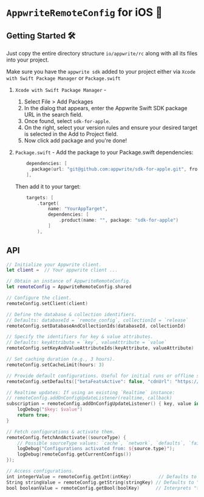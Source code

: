 # **`AppwriteRemoteConfig`** for iOS 🚀

## Getting Started 🛠️
Just copy the entire directory structure `io/appwrite/rc` along with all its files into your project.

Make sure you have the `appwrite sdk` added to your project either via `Xcode with Swift Package Manager` or `Package.swift`
1. `Xcode with Swift Package Manager` -
   1. Select File > Add Packages
   2. In the dialog that appears, enter the Appwrite Swift SDK package URL in the search field.
   3. Once found, select `sdk-for-apple`.
   4. On the right, select your version rules and ensure your desired target is selected in the Add to Project field.
   5. Now click add package and you're done!

2. `Package.swift` -
   Add the package to your Package.swift dependencies:
   ```swift
       dependencies: [
        .package(url: "git@github.com:appwrite/sdk-for-apple.git", from: "4.0.1"),
       ],
    ```
   Then add it to your target:
    ```swift
        targets: [
            .target(
                name: "YourAppTarget",
                dependencies: [
                    .product(name: "", package: "sdk-for-apple")
                ]
            ),
    ```

## API
```swift
// Initialize your Appwrite client.
let client =  // Your appwrite client ...

// Obtain an instance of AppwriteRemoteConfig.
let remoteConfig = AppwriteRemoteConfig.shared

// Configure the client.
remoteConfig.setClient(client)

// Define the database & collection identifiers.
// Defaults: databaseId = `remote_config`, collectionId = `release`
remoteConfig.setDatabaseAndCollectionIds(databaseId, collectionId)

// Specify the identifiers for key & value attributes.
// Defaults: keyAttribute = `key`, valueAttribute = `value`
remoteConfig.setKeyAndValueAttributeIds(keyAttribute, valueAttribute)

// Set caching duration (e.g., 3 hours).
remoteConfig.setCacheLimit(hours: 3)

// Provide default configurations. Useful for initial runs or offline scenarios without any cache.
remoteConfig.setDefaults(["betaFeatsActive": false, "cdnUrl": "https://cdn.speedy.app/"])

// Realtime updates: If using an existing `Realtime` instance:
// remoteConfig.addOnConfigUpdateListener(realtime, callback)
subscription = remoteConfig.addOnConfigUpdateListener() { key, value in
    logDebug("$key: $value")
    return true;
}

// Fetch configurations & activate them.
remoteConfig.fetchAndActivate((sourceType) {
    // Possible sourceType values: `cache`, `network`, `defaults`, `failure(Error)`
    logDebug("Configurations activated from: ${source.type}");
    logDebug(remoteConfig.getCurrentConfigs())
});

// Access configurations.
int integerValue = remoteConfig.getInt(intKey)          // Defaults to 0 if key is absent.
String stringValue = remoteConfig.getString(stringKey) // Defaults to "" if key is absent.
bool booleanValue = remoteConfig.getBool(boolKey)      // Interprets "t", "true", "y", "yes", "1", "enable", "enabled", "on", "active" as true; defaults to false otherwise.
```

